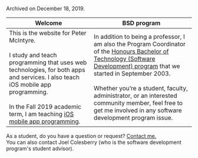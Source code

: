 Archived on December 18, 2019.

Welcome | BSD program
--- | ---
This is the website for Peter McIntyre.<br><br>I study and teach programming that uses web technologies, for both apps and services. I also teach iOS mobile app programming.<br><br>In the Fall 2019 academic term, I am teaching [iOS mobile app programming](https://dps923.ca). | In addition to being a professor, I am also the Program Coordinator of the [Honours Bachelor of Technology (Software Development) program](https://ict.senecacollege.ca/program/bsd/overview) that we started in September 2003.<br><br>Whether you’re a student, faculty, administrator, or an interested community member, feel free to get me involved in any software development program issue.

As a student, do you have a question or request? [Contact me.](contact)  
You can also contact Joel Colesberry (who is the software development program's student advisor). 
